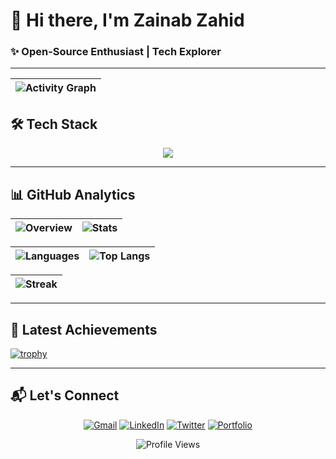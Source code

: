 # 💫 Hi there, I'm Zainab Zahid 
### ✨ Open-Source Enthusiast | Tech Explorer

---

| ![Activity Graph](https://github-readme-activity-graph.vercel.app/graph?username=zainabzahid711&theme=github-dark&hide_border=true&area=true) |
|----------------------------------------------------------------------------------------------------------------------------------------------|



## 🛠️ Tech Stack
<div align="center">
  <img src="https://skillicons.dev/icons?i=js,ts,react,next,nodejs,py,mongodb,git,aws,docker,figma,tailwind,cicd,graphql,postgres,redis&theme=dark&perline=8"/>
</div>

---

## 📊 GitHub Analytics
<div align="center">

| ![Overview](https://github-profile-summary-cards.vercel.app/api/cards/profile-details?username=zainabzahid711&theme=github_dark) | ![Stats](https://github-profile-summary-cards.vercel.app/api/cards/stats?username=zainabzahid711&theme=github_dark) |
|---------------------------------------------------------------------------------------------------------------------------------|--------------------------------------------------------------------------------------------------------------------|

| ![Languages](https://github-profile-summary-cards.vercel.app/api/cards/repos-per-language?username=zainabzahid711&theme=github_dark) | ![Top Langs](https://github-profile-summary-cards.vercel.app/api/cards/most-commit-language?username=zainabzahid711&theme=github_dark) |
|--------------------------------------------------------------------------------------------------------------------------------------|----------------------------------------------------------------------------------------------------------------------------------------|

| ![Streak](https://streak-stats.demolab.com?user=zainabzahid711&theme=github-dark&hide_border=true) |
|---------------------------------------------------------------------------------------------------|

</div>

---

## 🌟 Latest Achievements
[![trophy](https://github-profile-trophy.vercel.app/?username=zainabzahid711&theme=onedark&margin-w=15&margin-h=15&no-frame=true&column=4)](https://github.com/ryo-ma/github-profile-trophy)

---

## 📬 Let's Connect
<div align="center">
  
[![Gmail](https://img.shields.io/badge/-zynabzahid877@gmail.com-D14836?style=for-the-badge&logo=gmail&logoColor=white)](mailto:zynabzahid877@gmail.com)
[![LinkedIn](https://img.shields.io/badge/-Zainab_Zahid-0077B5?style=for-the-badge&logo=linkedin&logoColor=white)](https://linkedin.com/in/zainab-zahid-711)
[![Twitter](https://img.shields.io/badge/-@zainab_dev-1DA1F2?style=for-the-badge&logo=twitter&logoColor=white)](https://twitter.com/zainab_dev)
[![Portfolio](https://img.shields.io/badge/-Portfolio-4285F4?style=for-the-badge&logo=google-chrome&logoColor=white)](https://zainabzahid.dev)

</div>

<div align="center">
  <img src="https://komarev.com/ghpvc/?username=zainabzahid711&label=Profile%20Views&color=4285F4&style=flat" alt="Profile Views" />
</div>

